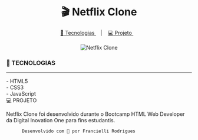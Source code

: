 <h1 align="center">
🎬 Netflix Clone
</h1>
<p align="center">
<a href="#-tecnologias">
<g-emoji class="g-emoji" alias="rocket" fallback-src="https://github.githubassets.com/images/icons/emoji/unicode/1f680.png">🚀</g-emoji>
Tecnologias
</a>
&nbsp;&nbsp;&nbsp;|&nbsp;&nbsp;&nbsp;
<a href="#-projeto">
<g-emoji class="g-emoji" alias="computer" fallback-src="https://github.githubassets.com/images/icons/emoji/unicode/1f4bb.png">💻</g-emoji>
Projeto
</a>
&nbsp;&nbsp;&nbsp;<br><br>


  
<img alt="Netflix Clone" src="https://ik.imagekit.io/atnyozbx9v/ezgif.com-gif-maker__1__iNzYBwXXH.gif">



</a>




### 🚀 TECNOLOGIAS
<hr>
- HTML5 <br>
- CSS3<br>
- JavaScript<br


### 💻 PROJETO

Netflix Clone foi desenvolvido durante o Bootcamp HTML Web Developer da Digital Inovation One para fins estudantis.

 


          Desenvolvido com 💜 por Francielli Rodrigues
